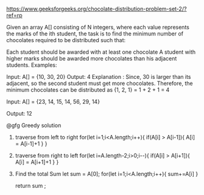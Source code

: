 https://www.geeksforgeeks.org/chocolate-distribution-problem-set-2/?ref=rp

Given an array A[] consisting of N integers, where each value represents the marks of the ith student, the task is to find the minimum number of chocolates required to be distributed such that:

Each student should be awarded with at least one chocolate
A student with higher marks should be awarded more chocolates than his adjacent students.
Examples:

Input: A[] = {10, 30, 20}
Output: 4
Explanation : Since, 30 is larger than its adjacent, so the second student must get more chocolates. Therefore, the minimum chocolates can be distributed as {1, 2, 1} = 1 + 2 + 1 = 4

Input: A[] = {23, 14, 15, 14, 56, 29, 14}

Output: 12 

@gfg Greedy solution 

1. traverse from left to right 
    for(let i=1;i<A.length;i++){
        if(A[i] > A[i-1]){
            A[i] = A[i-1]+1
        }
    }

2. traverse from right to left 
    for(let i=A.length-2;i>0;i--){
        if(A[i] > A[i+1]){
            A[i] = A[i+1]+1
        }
    }
3. Find the total Sum 
    let sum = A[0];
    for(let i=1;i<A.length;i++){
        sum+=A[i]
    }

    return sum ;